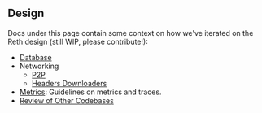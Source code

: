 ## Design

Docs under this page contain some context on how we've iterated on the Reth design (still WIP, please contribute!):

- [Database](./database.md)
- Networking
    - [P2P](./p2p.md)
    - [Headers Downloaders](./headers-downloaders.md)
- [Metrics](./metrics.md): Guidelines on metrics and traces.
- [Review of Other Codebases](./review.md)

